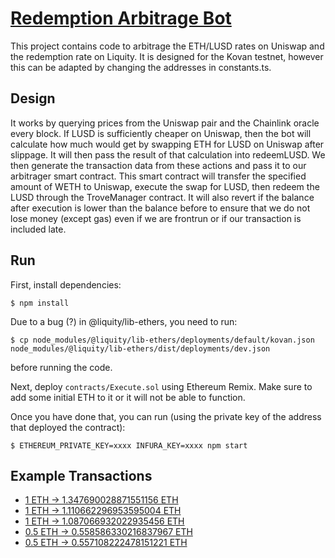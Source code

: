 # [Redemption Arbitrage Bot](https://gitcoin.co/issue/liquity/beta/2/100025005)

This project contains code to arbitrage the ETH/LUSD rates on Uniswap and the redemption rate on Liquity.  It is designed for the Kovan testnet, however this can be adapted by changing the addresses in constants.ts.

## Design

It works by querying prices from the Uniswap pair and the Chainlink oracle every block.  If LUSD is sufficiently cheaper on Uniswap, then the bot will calculate how much would get by swapping ETH for LUSD on Uniswap after slippage.  It will then pass the result of that calculation into redeemLUSD.  We then generate the transaction data from these actions and pass it to our arbitrager smart contract.  This smart contract will transfer the specified amount of WETH to Uniswap, execute the swap for LUSD, then redeem the LUSD through the TroveManager contract.  It will also revert if the balance after execution is lower than the balance before to ensure that we do not lose money (except  gas) even if we are frontrun or if our transaction is included late.

## Run

First, install dependencies:

```
$ npm install
````

Due to a bug (?) in @liquity/lib-ethers, you need to run:

```
$ cp node_modules/@liquity/lib-ethers/deployments/default/kovan.json node_modules/@liquity/lib-ethers/dist/deployments/dev.json 
```

before running the code.

Next, deploy `contracts/Execute.sol` using Ethereum Remix.  Make sure to add some initial ETH to it or it will not be able to function.

Once you have done that, you can run (using the private key of the address that deployed the contract):

```
$ ETHEREUM_PRIVATE_KEY=xxxx INFURA_KEY=xxxx npm start 
```

## Example Transactions
* [1 ETH -> 1.347690028871551156 ETH](https://kovan.etherscan.io/tx/0xbb670e2b63299afa3f30dadf1e9a747ae757fd3bc9a92e9ac777c906f84d1e88)
* [1 ETH -> 1.110662296953595004 ETH](https://kovan.etherscan.io/tx/0x317c0f9e5cef7aabd0ec641291a0475a84b0b913dc90f393adad8e40dba5d180)
* [1 ETH -> 1.087066932022935456 ETH](https://kovan.etherscan.io/tx/0x3ef08a6e071d46a825c6bc911768672b170e87be1c5e719fd6898afea1231230)
* [0.5 ETH -> 0.558586330216837967 ETH](https://kovan.etherscan.io/tx/0x09eafaa27ed27ddb4583df7cdd1b32433beb4556c919e915a6a12d4744528bc5)
* [0.5 ETH -> 0.557108222478151221 ETH](https://kovan.etherscan.io/tx/0xfe6518b36598a3f1467fd322edc3652a89d6cf282590d605b14083deb00eb53b)
